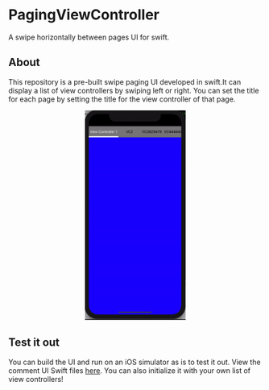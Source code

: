 # PagingViewController
A swipe horizontally between pages UI for swift.

## About
This repository is a pre-built swipe paging UI developed in swift.It can display a list of view controllers by swiping left or right. You can set the title for each page by setting the title for the view controller of that page.

<p align="center">
    <img width=200 src="https://github.com/spontit/swift-paging-controller/blob/master/SwiftPagingController/ScreenShots/screenshot.gif" /> 
</p>

## Test it out
You can build the UI and run on an iOS simulator as is to test it out. View the comment UI Swift files <a href="https://github.com/spontit/swift-paging-controller/tree/master/SwiftPagingController">here</a>. You can also initialize it with your own list of view controllers!


